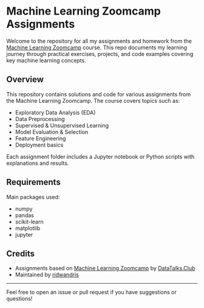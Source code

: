 # Machine Learning Zoomcamp Assignments

Welcome to the repository for all my assignments and homework from the [Machine Learning Zoomcamp](https://datatalks.club/courses/machine-learning-zoomcamp.html) course. This repo documents my learning journey through practical exercises, projects, and code examples covering key machine learning concepts.

## Overview

This repository contains solutions and code for various assignments from the Machine Learning Zoomcamp. The course covers topics such as:

- Exploratory Data Analysis (EDA)
- Data Preprocessing
- Supervised & Unsupervised Learning
- Model Evaluation & Selection
- Feature Engineering
- Deployment basics

Each assignment folder includes a Jupyter notebook or Python scripts with explanations and results.


## Requirements

Main packages used:
- numpy
- pandas
- scikit-learn
- matplotlib
- jupyter


## Credits

- Assignments based on [Machine Learning Zoomcamp](https://datatalks.club/courses/machine-learning-zoomcamp.html) by [DataTalks.Club](https://datatalks.club/)
- Maintained by [ridwandris](https://github.com/ridwandris)

---

Feel free to open an issue or pull request if you have suggestions or questions!
